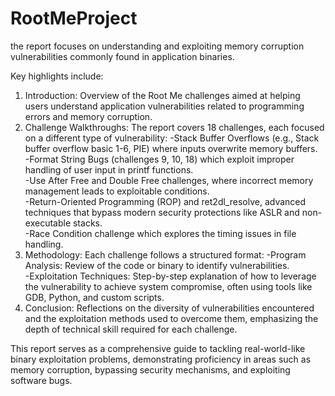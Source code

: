# RootMeProject

the report focuses on understanding and exploiting memory corruption vulnerabilities commonly found in application binaries.

Key highlights include:

1. Introduction: Overview of the Root Me challenges aimed at helping users understand application vulnerabilities related to programming errors and memory corruption.
2. Challenge Walkthroughs: The report covers 18 challenges, each focused on a different type of vulnerability:
        -Stack Buffer Overflows (e.g., Stack buffer overflow basic 1-6, PIE) where inputs overwrite memory buffers.  
        -Format String Bugs (challenges 9, 10, 18) which exploit improper handling of user input in printf functions.  
        -Use After Free and Double Free challenges, where incorrect memory management leads to exploitable conditions.  
        -Return-Oriented Programming (ROP) and ret2dl_resolve, advanced techniques that bypass modern security protections like ASLR and non-executable stacks.  
        -Race Condition challenge which explores the timing issues in file handling.  
3. Methodology: Each challenge follows a structured format:
        -Program Analysis: Review of the code or binary to identify vulnerabilities.  
        -Exploitation Techniques: Step-by-step explanation of how to leverage the vulnerability to achieve system compromise, often using tools like GDB, Python, and custom scripts.  
4. Conclusion: Reflections on the diversity of vulnerabilities encountered and the exploitation methods used to overcome them, emphasizing the depth of technical skill required for each challenge.  

This report serves as a comprehensive guide to tackling real-world-like binary exploitation problems, demonstrating proficiency in areas such as memory corruption, bypassing security mechanisms, and exploiting software bugs.
